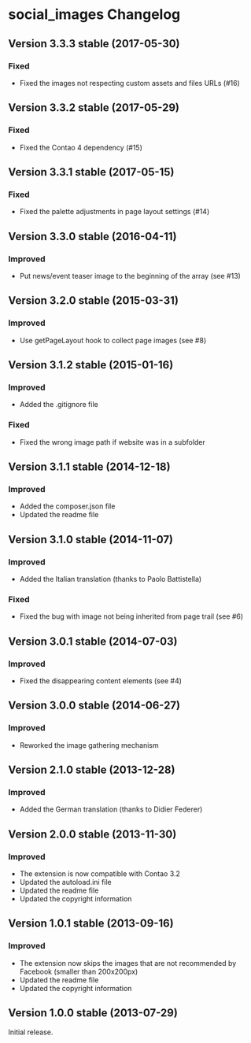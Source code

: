 social_images Changelog
=======================

Version 3.3.3 stable (2017-05-30)
---------------------------------

### Fixed
- Fixed the images not respecting custom assets and files URLs (#16)


Version 3.3.2 stable (2017-05-29)
---------------------------------

### Fixed
- Fixed the Contao 4 dependency (#15)


Version 3.3.1 stable (2017-05-15)
---------------------------------

### Fixed
- Fixed the palette adjustments in page layout settings (#14)


Version 3.3.0 stable (2016-04-11)
---------------------------------

### Improved
- Put news/event teaser image to the beginning of the array (see #13)


Version 3.2.0 stable (2015-03-31)
---------------------------------

### Improved
- Use getPageLayout hook to collect page images (see #8)


Version 3.1.2 stable (2015-01-16)
---------------------------------

### Improved
- Added the .gitignore file

### Fixed
- Fixed the wrong image path if website was in a subfolder


Version 3.1.1 stable (2014-12-18)
---------------------------------

### Improved
- Added the composer.json file
- Updated the readme file


Version 3.1.0 stable (2014-11-07)
---------------------------------

### Improved
- Added the Italian translation (thanks to Paolo Battistella)

### Fixed
- Fixed the bug with image not being inherited from page trail (see #6)

Version 3.0.1 stable (2014-07-03)
---------------------------------

### Improved
- Fixed the disappearing content elements (see #4)


Version 3.0.0 stable (2014-06-27)
---------------------------------

### Improved
- Reworked the image gathering mechanism


Version 2.1.0 stable (2013-12-28)
---------------------------------

### Improved
- Added the German translation (thanks to Didier Federer)


Version 2.0.0 stable (2013-11-30)
---------------------------------

### Improved
- The extension is now compatible with Contao 3.2
- Updated the autoload.ini file
- Updated the readme file
- Updated the copyright information


Version 1.0.1 stable (2013-09-16)
---------------------------------

### Improved
- The extension now skips the images that are not recommended by Facebook (smaller than 200x200px)
- Updated the readme file
- Updated the copyright information


Version 1.0.0 stable (2013-07-29)
---------------------------------

Initial release.
